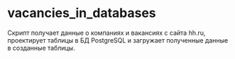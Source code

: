 # vacancies_in_databases

Скрипт получает данные о компаниях и вакансиях с сайта hh.ru,
проектирует таблицы в БД PostgreSQL и загружает полученные данные в созданные таблицы.
